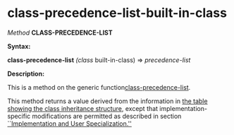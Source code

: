 class-precedence-list-built-in-class
====================================

*Method* **CLASS-PRECEDENCE-LIST**

**Syntax:**

**class-precedence-list** *(class* built-in-class) => *precedence-list*

**Description:**

This is a method on the generic function[class-precedence-list](/docs/meta-object-protocol/class-precedence-list).

This method returns a value derived from the information in [the table showing the class inheritance structure](/docs/meta-object-protocol/table-class-inheritance), except that implementation-specific modifications are permitted as described in section [``Implementation and User Specialization.''](/docs/meta-object-protocol/implementation-and-user-specialization)
